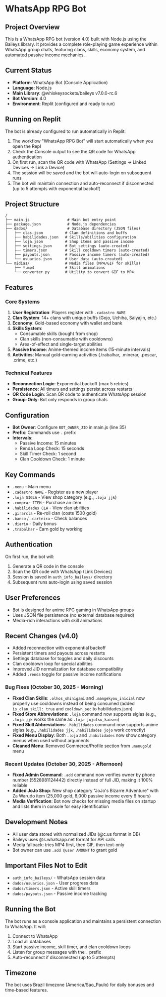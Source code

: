 # WhatsApp RPG Bot

## Project Overview
This is a WhatsApp RPG bot (version 4.0) built with Node.js using the Baileys library. It provides a complete role-playing game experience within WhatsApp group chats, featuring clans, skills, economy system, and automated passive income mechanics.

## Current Status
- **Platform**: WhatsApp Bot (Console Application)
- **Language**: Node.js
- **Main Library**: @whiskeysockets/baileys v7.0.0-rc.6
- **Bot Version**: 4.0
- **Environment**: Replit (configured and ready to run)

## Running on Replit
The bot is already configured to run automatically in Replit:
1. The workflow "WhatsApp RPG Bot" will start automatically when you open the Repl
2. Check the Console output to see the QR code for WhatsApp authentication
3. On first run, scan the QR code with WhatsApp (Settings → Linked Devices → Link a Device)
4. The session will be saved and the bot will auto-login on subsequent runs
5. The bot will maintain connection and auto-reconnect if disconnected (up to 5 attempts with exponential backoff)

## Project Structure
```
/
├── main.js                 # Main bot entry point
├── package.json            # Node.js dependencies
├── dados/                  # Database directory (JSON files)
│   ├── clas.json          # Clan definitions and buffs
│   ├── habilidades.json   # Skills/abilities configuration
│   ├── loja.json          # Shop items and passive income
│   ├── settings.json      # Bot settings (auto-created)
│   ├── timers.json        # Skill cooldown timers (auto-created)
│   ├── payouts.json       # Passive income timers (auto-created)
│   └── usuarios.json      # User data (auto-created)
└── midias/                # Media files (MP4/GIF for skills)
    ├── *.mp4              # Skill animations
    └── converter.py       # Utility to convert GIF to MP4
```

## Features
### Core Systems
1. **User Registration**: Players register with `.cadastro NAME`
2. **Clan System**: 14+ clans with unique buffs (Gojo, Uchiha, Saiyajin, etc.)
3. **Economy**: Gold-based economy with wallet and bank
4. **Skills System**: 
   - Consumable skills (bought from shop)
   - Clan skills (non-consumable with cooldowns)
   - Area-of-effect and single-target abilities
5. **Passive Income**: Anime-themed income items (15-minute intervals)
6. **Activities**: Manual gold-earning activities (.trabalhar, .minerar, .pescar, .crime, etc.)

### Technical Features
- **Reconnection Logic**: Exponential backoff (max 5 retries)
- **Persistence**: All timers and settings persist across restarts
- **QR Code Login**: Scan QR code to authenticate WhatsApp session
- **Group-Only**: Bot only responds in group chats

## Configuration
- **Bot Owner**: Configure `BOT_OWNER_JID` in main.js (line 35)
- **Prefix**: Commands use `.` prefix
- **Intervals**:
  - Passive Income: 15 minutes
  - Renda Loop Check: 15 seconds
  - Skill Timer Check: 1 second
  - Clan Cooldown Check: 1 minute

## Key Commands
- `.menu` - Main menu
- `.cadastro NAME` - Register as a new player
- `.loja SIGLA` - View shop category (e.g., `.loja jjk`)
- `.comprar ITEM` - Purchase an item
- `.habilidades CLA` - View clan abilities
- `.girarcla` - Re-roll clan (costs 1500 gold)
- `.banco` / `.carteira` - Check balances
- `.diario` - Daily bonus
- `.trabalhar` - Earn gold by working

## Authentication
On first run, the bot will:
1. Generate a QR code in the console
2. Scan the QR code with WhatsApp (Link Devices)
3. Session is saved in `auth_info_baileys/` directory
4. Subsequent runs auto-login using saved session

## User Preferences
- Bot is designed for anime RPG gaming in WhatsApp groups
- Uses JSON file persistence (no external database required)
- Media-rich interactions with skill animations

## Recent Changes (v4.0)
- Added reconnection with exponential backoff
- Persistent timers and payouts across restarts
- Settings database for toggles and daily discounts
- Clan cooldown loop for special abilities
- Improved JID normalization for database compatibility
- Added `.renda` toggle for passive income notifications

### Bug Fixes (October 30, 2025 - Morning)
- **Fixed Clan Skills**: `.olhos_shinigami` and `.mangekyou_inicial` now properly use cooldowns instead of being consumed (added `is_clan_skill: true` and `cooldown_sec` to habilidades.json)
- **Fixed Store Abbreviations**: `.loja` command now supports siglas (e.g., `.loja jjk` works the same as `.loja jujutsu_kaisen`)
- **Fixed Skill Abbreviations**: `.habilidades` command now supports anime siglas (e.g., `.habilidades jjk`, `.habilidades jojo` work correctly)
- **Fixed Menu Display**: Both `.loja` and `.habilidades` now show category menus when used without arguments
- **Cleaned Menu**: Removed Commerce/Profile section from `.menugold` menu

### Recent Updates (October 30, 2025 - Afternoon)
- **Fixed Admin Command**: `.add` command now verifies owner by phone number (5528981124442) directly instead of full JID, making it 100% reliable
- **Added JoJo Shop**: New shop category "JoJo's Bizarre Adventure" with Za Warudo item (25,000 gold, 8,000 passive income every 6 hours)
- **Media Verification**: Bot now checks for missing media files on startup and lists them in console for easy identification

## Development Notes
- All user data stored with normalized JIDs (@c.us format in DB)
- Baileys uses @s.whatsapp.net format for API calls
- Media fallback: tries MP4 first, then GIF, then text-only
- Bot owner can use `.add @user AMOUNT` to grant gold

## Important Files Not to Edit
- `auth_info_baileys/` - WhatsApp session data
- `dados/usuarios.json` - User progress data
- `dados/timers.json` - Active skill timers
- `dados/payouts.json` - Passive income tracking

## Running the Bot
The bot runs as a console application and maintains a persistent connection to WhatsApp. It will:
1. Connect to WhatsApp
2. Load all databases
3. Start passive income, skill timer, and clan cooldown loops
4. Listen for group messages with the `.` prefix
5. Auto-reconnect if disconnected (up to 5 attempts)

## Timezone
The bot uses Brazil timezone (America/Sao_Paulo) for daily bonuses and time-based features.
